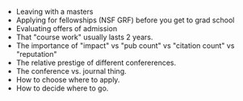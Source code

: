 
* Leaving with a masters
* Applying for fellowships (NSF GRF) before you get to grad school
* Evaluating offers of admission
* That "course work" usually lasts 2 years.
* The importance of "impact" vs "pub count" vs "citation count" vs "reputation"
* The relative prestige of different confererences.
* The conference vs. journal thing.
* How to choose where to apply.
* How to decide where to go.




